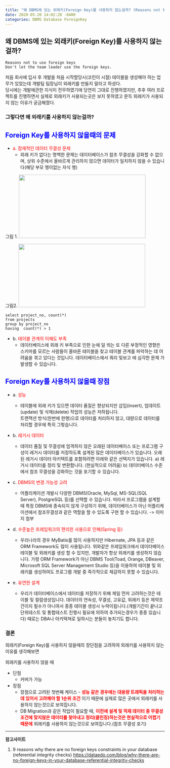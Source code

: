 ```yaml
---
title: "왜 DBMS에 있는 외래키(Foreign Key)를 사용하지 않는걸까? (Reasons not to use foreign keys)"
date: 2020-05-20 14:02:28 -0400
categories: DBMS Database ForeignKey
---
```

  

## 왜 DBMS에 있는 외래키(Foreign Key)를 사용하지 않는걸까?

```
Reasons not to use foreign keys
Don't let the team leader use the foreign keys.
```

처음 회사에 입사 후 개발을 처음 시작할당시(코린이 시절) 테이블을 생성해야 하는 업무가 있었는데 개발팀 팀장님이 외래키를 만들지 말라고 하셨다.  
당시에는 개발에관한 지식이 전무하였기에 당연히 그대로 진행하였지만, 추후 여러 프로젝트를 진행하면서 실제로 외래키가 사용되는곳은 보지 못하였고 문득 외래키가 사용되지 않는 이유가 궁금해졌다.



### 그렇다면 왜 외래키를 사용하지 않는걸까?



## <font color='blue'>Foreign Key를 사용하지 않을때의 문제</font>
  - <font color='red'> a. 잠재적인 데이터 무결성 문제 </font>
    *  외래 키가 없다는 명백한 문제는 데이터베이스가 참조 무결성을 강화할 수 없으며, 상위 수준에서 올바르게 관리하지 않으면 데이터가 일치하지 않을 수 있습니다(해당 부모 행이없는 자식 행)
    
그림 1. 
<img src="https://dataedo.com/asset/img/blog/wrong_join_double.png" width="400" height="200"> 

그림2.
<img src="https://dataedo.com/asset/img/blog/wrong_join_missing.png" width="400" height="200"> 

```
select project_no, count(*)
from projects
group by project_no
having  count(*) > 1
```

  - b. <font color='red'> 테이블 관계의 이해도 부족 </font>
    * 데이터베이스에 외래 키 부족으로 인한 눈에 덜 띄는 또 다른 부정적인 영향은 스키마를 모르는 사람들이 올바른 테이블을 찾고 테이블 관계를 파악하는 데 어려움을 겪고 있다는 것입니다.
데이터베이스에서 쿼리 및보고 에 심각한 문제 가 발생할 수 있습니다.





## <font color='blue'>Foreign Key를 사용하지 않을때 장점</font> 
  - a. <font color='red'>성능</font>
    * 테이블에 외래 키가 있으면 데이터 품질은 향상되지만 삽입(insert), 업데이트(update) 및 삭제(delete) 작업의 성능은 저하됩니다.   
    트랜잭션 방식(한번에 한행)으로 데이터를 처리하지 않고, 대량으로 데이터를 처리할 경우에 특히 그렇습니다.

  - b. <font color='red'>레거시 데이터</font>
    * 데이터 품질 및 무결성에 엄격하지 않은 오래된 데이터베이스 또는 프로그램 구성이 레거시 데이터를 저장하도록 설계된 많은 데이터베이스가 있습니다.
오래된 레거시 데이터 아키텍트를 포함하려면 아래와 같은 선택지가 있습니다.
	a) 레거시 데이터를 정리 및 변환합니다. (현실적으로 어려움)
	b) 데이터베이스 수준에서 참조 무결성을 강화하는 것을 포기할 수 있습니다.

  - c. <font color='red'>DBMS의 변경 가능성 고려</font>
    * 어플리케이션 개발시 다양한 DBMS(Oracle, MySql, MS-SQL(SQL Server), PostgreSQL 등)를 선택할 수 있습니다.
따라서 프로그램을 설계할 때 특정 DBMS에 종속되지 않게 구성하기 위해, 데이터베이스가 아닌 어플리케이션에서 참조무결성과 같은 역할을 할 수 있도록 구현 할 수 있습니다.
-> 이미지 첨부


  - d. <font color='red'>수준높은 프레임워크의 편리한 사용으로 인해(Spring 등)</font>
    * 우리나라의 경우 MyBatis를 많이 사용하지만 Hibernate, JPA 등과 같은 ORM Framework도 많이 사용됩니다.
위와같은 프레임워크에서 데이터베이스 테이블 및 외래키를 생성 할 수 있지만, 개발자가 항상 외래키를 생성하지 않습니다.
가령 ORM Framework가 아닌 DBMS Tool(Toad, Orange, DBeaver, Microsoft SQL Server Management Studio 등)을 이용하여 
테이블 및 외래키를 생성하여도 프로그램 개발 중 즉각적으로 체감하지 못할 수 있습니다.

  - e. <font color='red'>유연한 설계</font>
    * 우리가 데이터베이스에서 데이터를 저장하기 위해 제일 먼저 고려하는것은 테이블 및 컬럼생성입니다. 
데이터의 연속성, 무결성, 고유값, 외래키 등은 제약조건이지 필수가 아니여서 종종 테이블 생성시 누락이됩니다.(개발기간이 끝나고 단위테스트 및 통합테스트 진행시 필요에 의하여 추가되는경우가 종종 있습니다) 
때로는 DBA나 아키텍쳐로 일하시는 분들이 놓치기도 합니다.

### 결론
외래키(Foreign Key)를 사용하지 않을때의 장단점을 고려하여 외래키를 사용하지 않는 이유를 생각해보면

외래키를 사용하지 않을 때 
- 단점 
  * 커버가 가능
- 장점
  * 장점으로 고려된 첫번째 케이스 -  __<font color='red'>성능 같은 경우에는 대용량 트래픽을 처리하는데 있어서 고려해야 할 1순위 조건</font>__ 이기 때문에 실제로 많은 곳에서 외래키를 사용하지 않는것으로 보여집니다.
  * DB Migration과 같은 작업이 필요할 때, __<font color='red'>이전에 설계 및 적재 데이터 중 무결성조건에 맞지않은 데이터를 찾아내고 정리(클린징)하는것은 현실적으로 어렵기 때문에</font>__ 외래키를 사용하지 않는것으로 보여집니다.(참조 무결성 포기)

--- 

__참고사이트__
1. 9 reasons why there are no foreign keys constraints in your database (referential integrity checks)
	<https://dataedo.com/blog/why-there-are-no-foreign-keys-in-your-database-referential-integrity-checks>
